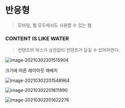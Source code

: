 # 반응형

> 모바일, 웹 모두에서도 사용할 수 있는 웹

### CONTENT IS LIKE WATER

> 컨텐츠의 박스가 상관없이 컨텐츠가 담길 수 있어야한다.

![image-20210302201515904](C:\Users\multicampus\AppData\Roaming\Typora\typora-user-images\image-20210302201515904.png)



크기에 따른 레이아웃 재배치

![image-20210302201548964](C:\Users\multicampus\AppData\Roaming\Typora\typora-user-images\image-20210302201548964.png)

![image-20210302201611990](C:\Users\multicampus\AppData\Roaming\Typora\typora-user-images\image-20210302201611990.png)

![image-20210302201622276](C:\Users\multicampus\AppData\Roaming\Typora\typora-user-images\image-20210302201622276.png)